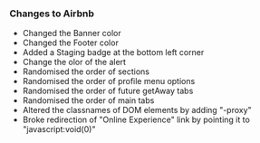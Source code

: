 ### Changes to Airbnb

- Changed the Banner color
- Changed the Footer color
- Added a Staging badge at the bottom left corner
- Change the olor of the alert
- Randomised the order of sections
- Randomised the order of profile menu options
- Randomised the order of future getAway tabs
- Randomised the order of main tabs
- Altered the classnames of DOM elements by adding "-proxy"
- Broke redirection of "Online Experience" link by pointing it to "javascript:void(0)"
